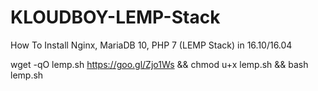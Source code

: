 # KLOUDBOY-LEMP-Stack
How To Install Nginx, MariaDB 10, PHP 7 (LEMP Stack) in 16.10/16.04

wget -qO lemp.sh https://goo.gl/Zjo1Ws && chmod u+x lemp.sh && bash lemp.sh
